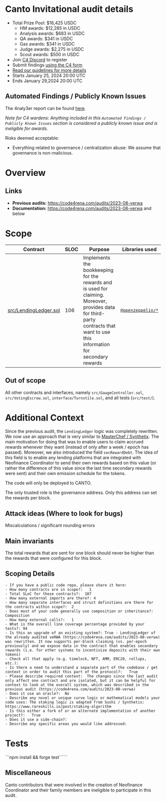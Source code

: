 # Canto Invitational audit details
- Total Prize Pool: $16,425 USDC 
  - HM awards: $12,285 in USDC 
  - Analysis awards: $683 in USDC 
  - QA awards: $341 in USDC 
  - Gas awards: $341 in USDC 
  - Judge awards: $2,275 in USDC 
  - Scout awards: $500 in USDC 
- Join [C4 Discord](https://discord.gg/code4rena) to register
- Submit findings [using the C4 form](https://code4rena.com/contests/2024-01-canto-invitational/submit)
- [Read our guidelines for more details](https://docs.code4rena.com/roles/wardens)
- Starts January 25, 2024 20:00 UTC 
- Ends January 29,2024 20:00 UTC 

## Automated Findings / Publicly Known Issues

The 4naly3er report can be found [here](https://github.com/code-423n4/2024-01-canto/blob/main/4naly3er-report.md).

_Note for C4 wardens: Anything included in this `Automated Findings / Publicly Known Issues` section is considered a publicly known issue and is ineligible for awards._

Risks deemed acceptable:
- Everything related to governance / centralization abuse: We assume that governance is non-malicious. 

# Overview

## Links

- **Previous audits:** https://code4rena.com/audits/2023-08-verwa
- **Documentation:** https://code4rena.com/audits/2023-08-verwa and below


# Scope

| Contract | SLOC | Purpose | Libraries used |  
| ----------- | ----------- | ----------- | ----------- |
| [src/LendingLedger.sol](https://github.com/code-423n4/2024-01-canto/blob/src/LendingLedger.sol) | 106 | Implements the bookkeeping for the rewards and is used for claiming. Moreover, provides data for third-party contracts that want to use this information for secondary rewards | [`@openzeppelin/*`](https://openzeppelin.com/contracts/) |

## Out of scope

All other contracts and interfaces, namely `src/GaugeController.sol`, `src/VotingEscrow.sol`, `interface/Turnstile.sol`, and all tests (`src/test/`).

# Additional Context

Since the previous audit, the `LendingLedger` logic was completely rewritten. We now use an approach that is very similar to [MasterChef / Synthetix](https://www.rareskills.io/post/staking-algorithm). The main motivation for doing that was to enable users to claim accrued rewards whenever they want (instead of only after a week / epoch has passed). Moreover, we also introduced the field `secRewardDebt`. The idea of this field is to enable any lending platforms that are integrated with Neofinance Coordinator to send their own rewards based on this value (or rather the difference of this value since the last time secondary rewards were sent) and their own emission schedule for the tokens.

The code will only be deployed to CANTO.

The only trusted role is the governance address. Only this address can set the rewards per block.

## Attack ideas (Where to look for bugs)
Miscalculations / significant rounding errors

## Main invariants
The total rewards that are sent for one block should never be higher than the rewards that were configured for this block.

## Scoping Details 

```
- If you have a public code repo, please share it here:  
- How many contracts are in scope?:   1
- Total SLoC for these contracts?:  107
- How many external imports are there?: 4 
- How many separate interfaces and struct definitions are there for the contracts within scope?:  2
- Does most of your code generally use composition or inheritance?:   Composition
- How many external calls?:   1
- What is the overall line coverage percentage provided by your tests?: 94
- Is this an upgrade of an existing system?: True - LendingLedger of the already audited veRWA (https://code4rena.com/audits/2023-08-verwa) was rewritten. It now supports per-block claiming (vs. per-epoch previously) and we expose data in the contract that enables secondary rewards (i.e. for other systems to incentivize deposits with their own tokens)
- Check all that apply (e.g. timelock, NFT, AMM, ERC20, rollups, etc.): 
- Is there a need to understand a separate part of the codebase / get context in order to audit this part of the protocol?:   True
- Please describe required context:  The changes since the last audit only affect one contract and are isolated, but it can be helpful for context to look at the overall system, which was described in the previous audit (https://code4rena.com/audits/2023-08-verwa) 
- Does it use an oracle?:  No
- Describe any novel or unique curve logic or mathematical models your code uses: The staking logic is adapted from Sushi / Synthetix: https://www.rareskills.io/post/staking-algorithm
- Is this either a fork of or an alternate implementation of another project?:   True
- Does it use a side-chain?: 
- Describe any specific areas you would like addressed:
```

# Tests

```npm install && forge test``````

## Miscellaneous

Canto contributors that were involved in the creation of Neofinance Coordinator and their family members are ineligible to participate in this audit.
